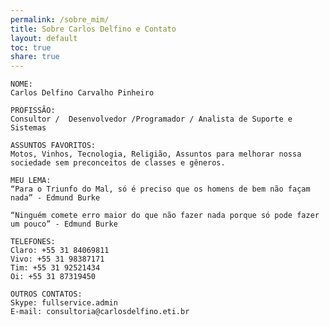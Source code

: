 ```yaml
---
permalink: /sobre_mim/
title: Sobre Carlos Delfino e Contato 
layout: default
toc: true
share: true
---
```

    NOME:
    Carlos Delfino Carvalho Pinheiro

    PROFISSÃO:
    Consultor /  Desenvolvedor /Programador / Analista de Suporte e Sistemas

    ASSUNTOS FAVORITOS:
    Motos, Vinhos, Tecnologia, Religião, Assuntos para melhorar nossa sociedade sem preconceitos de classes e gêneros.

    MEU LEMA:
    “Para o Triunfo do Mal, só é preciso que os homens de bem não façam nada” - Edmund Burke

    “Ninguém comete erro maior do que não fazer nada porque só pode fazer um pouco” - Edmund Burke

    TELEFONES:
    Claro: +55 31 84069811
    Vivo: +55 31 98387171
    Tim: +55 31 92521434
    Oi: +55 31 87319450

    OUTROS CONTATOS:
    Skype: fullservice.admin
    E-mail: consultoria@carlosdelfino.eti.br

